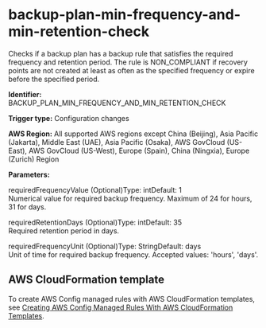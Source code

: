 # backup\-plan\-min\-frequency\-and\-min\-retention\-check<a name="backup-plan-min-frequency-and-min-retention-check"></a>

Checks if a backup plan has a backup rule that satisfies the required frequency and retention period\. The rule is NON\_COMPLIANT if recovery points are not created at least as often as the specified frequency or expire before the specified period\. 

**Identifier:** BACKUP\_PLAN\_MIN\_FREQUENCY\_AND\_MIN\_RETENTION\_CHECK

**Trigger type:** Configuration changes

**AWS Region:** All supported AWS regions except China \(Beijing\), Asia Pacific \(Jakarta\), Middle East \(UAE\), Asia Pacific \(Osaka\), AWS GovCloud \(US\-East\), AWS GovCloud \(US\-West\), Europe \(Spain\), China \(Ningxia\), Europe \(Zurich\) Region

**Parameters:**

requiredFrequencyValue \(Optional\)Type: intDefault: 1  
Numerical value for required backup frequency\. Maximum of 24 for hours, 31 for days\.

requiredRetentionDays \(Optional\)Type: intDefault: 35  
Required retention period in days\.

requiredFrequencyUnit \(Optional\)Type: StringDefault: days  
Unit of time for required backup frequency\. Accepted values: 'hours', 'days'\.

## AWS CloudFormation template<a name="w2aac12c31c27b9c53c15"></a>

To create AWS Config managed rules with AWS CloudFormation templates, see [Creating AWS Config Managed Rules With AWS CloudFormation Templates](aws-config-managed-rules-cloudformation-templates.md)\.